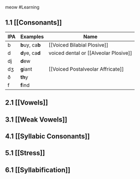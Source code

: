 meow
#Learning 
## 1.1 [[Consonants]]

| IPA | Examples         | Name                                  |
| --- | ---------------- | ------------------------------------- |
| b   | **b**uy, ca**b** | [[Voiced Bilabial Plosive]]           |
| d   | **d**ye, ca**d** | voiced dental or [[Alveolar Plosive]] |
| dj  | **d**ew          |                                       |
| dʒ  | **g**iant        | [[Voiced Postalveolar Affricate]]     |
| ð   | **th**y          |                                       |
| f   | **f**ind         |                                       |


## 2.1 [[Vowels]]

## 3.1 [[Weak Vowels]]

## 4.1 [[Syllabic Consonants]]

## 5.1 [[Stress]]

## 6.1 [[Syllabification]]

